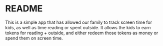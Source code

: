 # README

This is a simple app that has allowed our family to track screen time for kids, as well as time reading or spent outside. It allows the kids to earn tokens for reading + outside, and either redeem those tokens as money or spend them on screen time.